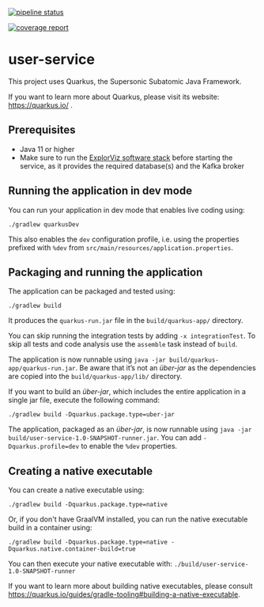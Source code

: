 [![pipeline status](https://git.se.informatik.uni-kiel.de/ExplorViz/code/user-service/badges/master/pipeline.svg)](https://git.se.informatik.uni-kiel.de/ExplorViz/code/user-service/-/commits/master) 

[![coverage report](https://git.se.informatik.uni-kiel.de/ExplorViz/code/user-service/badges/master/coverage.svg)](https://git.se.informatik.uni-kiel.de/ExplorViz/code/user-service/-/commits/master)


# user-service

This project uses Quarkus, the Supersonic Subatomic Java Framework.

If you want to learn more about Quarkus, please visit its website: https://quarkus.io/ .

## Prerequisites

- Java 11 or higher
- Make sure to run the [ExplorViz software stack](https://git.se.informatik.uni-kiel.de/ExplorViz/code/deployment)
  before starting the service, as it provides the required database(s) and the Kafka broker

## Running the application in dev mode

You can run your application in dev mode that enables live coding using:
```shell script
./gradlew quarkusDev
```

This also enables the `dev` configuration profile, i.e. using the properties prefixed with `%dev` from
`src/main/resources/application.properties`.

## Packaging and running the application

The application can be packaged and tested using:
```shell script
./gradlew build
```
It produces the `quarkus-run.jar` file in the `build/quarkus-app/` directory.

You can skip running the integration tests by adding `-x integrationTest`. To skip all tests and code analysis use the `assemble` task
instead of `build`.

The application is now runnable using `java -jar build/quarkus-app/quarkus-run.jar`.
Be aware that it’s not an _über-jar_ as the dependencies are copied into the `build/quarkus-app/lib/` directory.

If you want to build an _über-jar_, which includes the entire application in a single jar file, execute the following command:
```shell script
./gradlew build -Dquarkus.package.type=uber-jar
```

The application, packaged as an _über-jar_, is now runnable using
`java -jar build/user-service-1.0-SNAPSHOT-runner.jar`.
You can add `-Dquarkus.profile=dev` to enable the `%dev` properties.

## Creating a native executable

You can create a native executable using:
```shell script
./gradlew build -Dquarkus.package.type=native
```

Or, if you don't have GraalVM installed, you can run the native executable build in a container using:
```shell script
./gradlew build -Dquarkus.package.type=native -Dquarkus.native.container-build=true
```

You can then execute your native executable with: `./build/user-service-1.0-SNAPSHOT-runner`

If you want to learn more about building native executables, please consult
https://quarkus.io/guides/gradle-tooling#building-a-native-executable.
